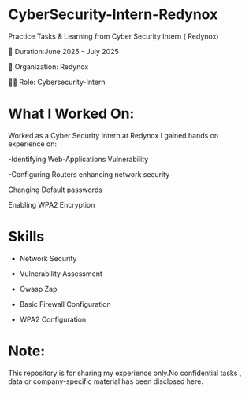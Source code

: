 # CyberSecurity-Intern-Redynox

Practice Tasks &amp; Learning from Cyber Security Intern ( Redynox)

📅 Duration:June 2025  - July 2025

🏢 Organization: Redynox 

👨‍💻 Role: Cybersecurity-Intern

# What I Worked On:

Worked as a Cyber Security Intern at Redynox I gained hands on experience on:

-Identifying Web-Applications Vulnerability 

-Configuring Routers enhancing network security 

Changing Default passwords

Enabling WPA2 Encryption

# Skills 

- Network Security

- Vulnerability Assessment

- Owasp Zap

- Basic Firewall Configuration

- WPA2 Configuration

# Note:

This repository is for sharing my experience only.No confidential tasks , data or company-specific material has been disclosed here.
